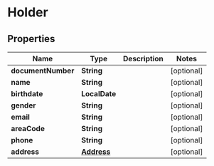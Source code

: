 

# Holder


## Properties

| Name | Type | Description | Notes |
|------------ | ------------- | ------------- | -------------|
|**documentNumber** | **String** |  |  [optional] |
|**name** | **String** |  |  [optional] |
|**birthdate** | **LocalDate** |  |  [optional] |
|**gender** | **String** |  |  [optional] |
|**email** | **String** |  |  [optional] |
|**areaCode** | **String** |  |  [optional] |
|**phone** | **String** |  |  [optional] |
|**address** | [**Address**](Address.md) |  |  [optional] |



